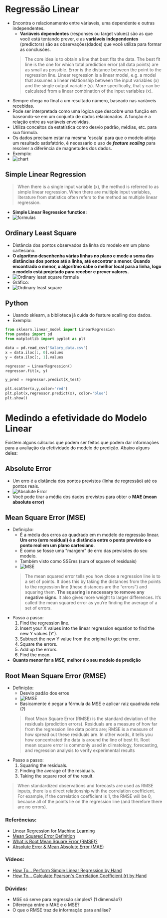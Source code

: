 # Regressão Linear
- Encontra o relacionamento entre váriaveis, uma dependente e outras independentes.
  - **Variáveis dependentes** (responses ou target values) são as que você está tentando prever, e as **variáveis independentes** (predictors) são as observações(dados) que você utiliza para formar as conclusões.
  > The core idea is to obtain a line that best fits the data. The best fit line is the one for which total prediction error (all data points) are as small as possible. Error is the distance between the point to the regression line.
  > Linear regression is a linear model, e.g. a model that assumes a linear relationship between the input variables (x) and the single output variable (y). More specifically, that y can be calculated from a linear combination of the input variables (x).
- Sempre chega no final a um resultado número, baseado nas variáveis recebidas.
- Pode ser interpretada como uma lógica que descobre uma função em baseando-se em um conjunto de dados relacionados. A função é a relação entre as variáveis envolvidas.
- Utiliza conceitos da estatística como desvio padrão, médias, etc. para sua fórmula.
- Os dados precisam estar na mesma 'escala' para que o modelo atinja um resultado satisfatório, é necessario o uso de ***feature scaling*** para resolver a diferência de magnetudes dos dados.
- Exemplo:
- ![chart](./imgs/linear-regression.png)

## Simple Linear Regression
  > When there is a single input variable (x), the method is referred to as simple linear regression. When there are multiple input variables, literature from statistics often refers to the method as multiple linear regression.
- **Simple Linear Regression function:**
- ![formulas](./imgs/formulas.png)

## Ordinary Least Square
- Distância dos pontos observados da linha do modelo em um plano cartesiano. 
- **O algorítmo desenhenha várias linhas no plano e mede a soma das distâncias dos pontos até a linha, até encontrar a menor. Quando encontrado o menor, o algorítmo sabe o melhor local para a linha, logo o modelo está projetado para receber e prever valores.**
- ![Ordinary least square formula](./imgs/ord_least_square_formula.png)
- Gráfico:
- ![Ordinary least square](./imgs/ord_least_square.png)

## Python
- Usando sklearn, a biblioteca já cuida do feature scalling dos dados.
- Exemplo:
```python
from sklearn.linear_model import LinearRegression
from pandas import pd
from matplotlib import pyplot as plt

data = pd.read_csv('Salary_data.csv')
x = data.iloc[:, 0].values
y = data.iloc[:, 1].values

regressor = LinearRegression()
regressor.fit(x, y)

y_pred = regressor.predict(X_test)

plt.scatter(x,y,color='red')
plt.plot(x,regressor.predict(x), color='blue')
plt.show()

```
# Medindo a efetividade do Modelo Linear
Existem alguns cálculos que podem ser feitos que podem dar informações para a avaliação da efetividade do modelo de predição. Abaixo alguns deles:

## Absolute Error
- Um erro é a distância dos pontos previstos (linha de regressão) até os pontos reais.
- ![Absolute Error](./imgs/absolute_error.png)
- Você pode tirar a média dos dados previstos para obter o **MAE (mean absolute error)**

## Mean Square Error (MSE)
- Definição: 
  - É a média dos erros ao quadrado em m modelo de regressão linear. **Um erro (erro residual) é a distância entre o ponto previsto e o ponto real em um plano cartesiano**.
  - É como se fosse uma "margem" de erro das previsões do seu modelo.
  - Também visto como SSEres (sum of square of residuais)
  - ![MSE](./imgs/mse.png)
  > The mean squared error tells you how close a regression line is to a set of points. It does this by taking the distances from the points to the regression line (these distances are the “errors”) and squaring them. **The squaring is necessary to remove any negative signs**. It also gives more weight to larger differences. It’s called the mean squared error as you’re finding the average of a set of errors. 
- Passo a passo:
    1. Find the regression line.
    2. Insert your X values into the linear regression equation to find the new Y values (Y’).
    3. Subtract the new Y value from the original to get the error.
    4. Square the errors.
    5. Add up the errors.
    6. Find the mean.
- **Quanto menor for a MSE, melhor é o seu modelo de predição**

## Root Mean Square Error (RMSE)
- Definição:
  - Desvio padão dos erros
  - ![RMSE](./imgs/rmse.png)
  - Basicamente é pegar a fórmula da MSE e aplicar raiz quadrada nela (?)
  > Root Mean Square Error (RMSE) is the standard deviation of the residuals (prediction errors). Residuals are a measure of how far from the regression line data points are; RMSE is a measure of how spread out these residuals are. In other words, it tells you how concentrated the data is around the line of best fit. Root mean square error is commonly used in climatology, forecasting, and regression analysis to verify experimental results
- Passo a passo:
  1. Squaring the residuals.
  1. Finding the average of the residuals.
  1. Taking the square root of the result. 
> When standardized observations and forecasts are used as RMSE inputs, there is a direct relationship with the correlation coefficient. For example, if the correlation coefficient is 1, the RMSE will be 0, because all of the points lie on the regression line (and therefore there are no errors).

### Referências:
- [Linear Regression for Machine Learning](https://machinelearningmastery.com/linear-regression-for-machine-learning/)
- [Mean Squared Error Definition](https://www.statisticshowto.datasciencecentral.com/mean-squared-error/)
- [What is Root Mean Square Error (RMSE)?](https://www.statisticshowto.datasciencecentral.com/rmse/)
- [Absolute Error & Mean Absolute Error (MAE)](https://www.statisticshowto.datasciencecentral.com/absolute-error/)
  
### Vídeos:
- [How To... Perform Simple Linear Regression by Hand](https://www.youtube.com/watch?v=GhrxgbQnEEU)
- [How To... Calculate Pearson's Correlation Coefficient (r) by Hand](https://www.youtube.com/watch?v=2SCg8Kuh0tE)

### Dúvidas:
- MSE só serve para regressão simples? (1 dimensão?)
- Diferença entre o MAE e o MSE?
- O que o RMSE traz de informação para análise?